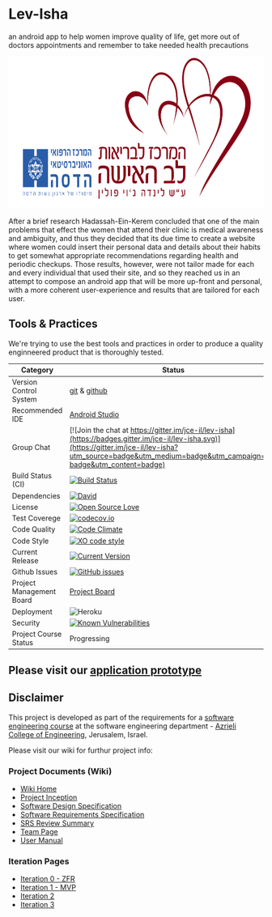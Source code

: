 # Lev-Isha
an android app to help women improve quality of life, get more out of doctors appointments and remember to take needed health precautions
<p align="center">
<img src="https://github.com/yakirwin/lev-isha/blob/master/raw_materials/lev_isha_main_logo.png?raw=true" width="700" height="300" /></p>

After a brief research Hadassah-Ein-Kerem concluded that one of the main problems that effect the women that attend their clinic is medical awareness and ambiguity, and thus they decided that its due time to create a website where women could insert their personal data and details about their habits to get somewhat appropriate recommendations regarding health and periodic checkups.
Those results, however, were not tailor made for each and every individual that used their site, and so they reached us in an attempt to compose an android app that will be more up-front and personal, with a more coherent user-experience and results that are tailored for each user.

## Tools & Practices
We're trying to use the best tools and practices in order to produce a quality enginneered product that is thoroughly tested.

|Category|Status|
|---|---|
| Version Control System| [git](https://git-scm.com/) & [github](https://github.com/yakirwin/lev-isha/) |
| Recommended IDE | [Android Studio](https://developer.android.com/studio/index.html) |
| Group Chat | [![Join the chat at https://gitter.im/jce-il/lev-isha](https://badges.gitter.im/jce-il/lev-isha.svg)](https://gitter.im/jce-il/lev-isha?utm_source=badge&utm_medium=badge&utm_campaign=pr-badge&utm_content=badge) |
| Build Status (CI) |  [![Build Status](https://travis-ci.org/jce-il/project-template.svg?branch=master)](https://travis-ci.org/jce-il/project-template) |
| Dependencies | [![David](https://img.shields.io/david/dev/idleberg/vscode-badges.svg?style=flat-square)](https://david-dm.org/jce-il/project-template?type=dev) |
| License | [![Open Source Love](https://badges.frapsoft.com/os/mit/mit.svg?v=102)](https://github.com/ellerbrock/open-source-badge/) |
| Test Coverege | [![codecov.io](https://codecov.io/github/jce-il/project-template/coverage.svg?branch=master)](https://codecov.io/github/jce-il/project-template?branch=master) |
| Code Quality | [![Code Climate](https://codeclimate.com/github/jce-il/project-template.svg)](https://codeclimate.com/github/jce-il/project-template) |
| Code Style | [![XO code style](https://img.shields.io/badge/code_style-XO-5ed9c7.svg)](https://github.com/jce-il/project-template) |
| Current Release | [![Current Version](https://img.shields.io/github/release/jce-il/project-template.svg?style=flat)](https://github.com/jce-il/project-template/releases) |
| Github Issues | [![GitHub issues](https://img.shields.io/github/issues/yakirwin/lev-isha.svg?style=flat)](https://github.com/yakirwin/lev-isha/issues) |
| Project Management Board| [Project Board](https://github.com/yakirwin/lev-isha/projects/1) |
| Deployment | ![Heroku](http://heroku-badge.herokuapp.com/?app=my-app&style=flat&svg=1&root=index.html) |
| Security | [![Known Vulnerabilities](https://snyk.io/test/github/jce-il/project-template/badge.svg)](https://snyk.io/test/github/jce-il/project-template) |
| Project Course Status | Progressing |

## Please visit our [application prototype](https://github.com/yakirwin/lev-isha/tree/master/lev-isha)


## Disclaimer
This project is developed as part of the requirements for a [software engineering course](https://github.com/jce-il/se-class/wiki) at the software engineering department - [Azrieli College of Engineering](http://www.jce.ac.il/), Jerusalem, Israel.

Please visit our wiki for furthur project info: 

### Project Documents (Wiki)
- [Wiki Home](../../wiki)
- [Project Inception](../../wiki/Inception)
- [Software Design Specification](../../wiki//SDS)
- [Software Requirements Specification](../../wiki/SRS)
- [SRS Review Summary](../../wiki/SRS-Review-Summary)
- [Team Page](../../wiki/Team-Page)
- [User Manual](../../wiki/User-Manual)

### Iteration Pages
- [Iteration 0 - ZFR](../../wiki/Iter0-ZFR)
- [Iteration 1 - MVP](../../wiki/Iter1-MVP)
- [Iteration 2](../../wiki/Iter2-AOFF)
- [Iteration 3](../../wiki/Iter3-AONF)
